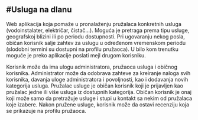 #Usluga na dlanu
---
Web aplikacija koja pomaže u pronalaženju pružalaca konkretnih usluga (vodoinstalater, električar, čistač…).
Moguća je pretraga prema tipu usluge, geografskoj blizini ili po periodu dostupnosti. 
Pri ugovaranju nekog posla, običan korisnik salje zahtev za uslugu u određenom vremenskom periodu (slodobni termini su dostupni na profilu pružaoca). 
U bilo kom trenutku moguće je preko aplikacije poslati mejl drugom korisniku.


Korisnik može da ima ulogu administratora, pružaoca usluga i običnog korisnika. 
Administrator može da odobrava zahteve za kreiranje naloga svih korisnika, davanja uloge administratora i povoljnosti, kao i dodavanja novih kategorija usluga. 
Pružalac usluge je običan korisnik koji je prijavljen kao pružalac jedne ili više usluga iz dostupnih kategorija. 
Običan korisnik je onaj koji može samo da pretražuje usluge i stupi u kontakt sa nekim od pružalaca koje izabere. 
Nakon pružene usluge, korisnik može da ostavi recenziju koja se prikazuje na profilu pružaoca. 